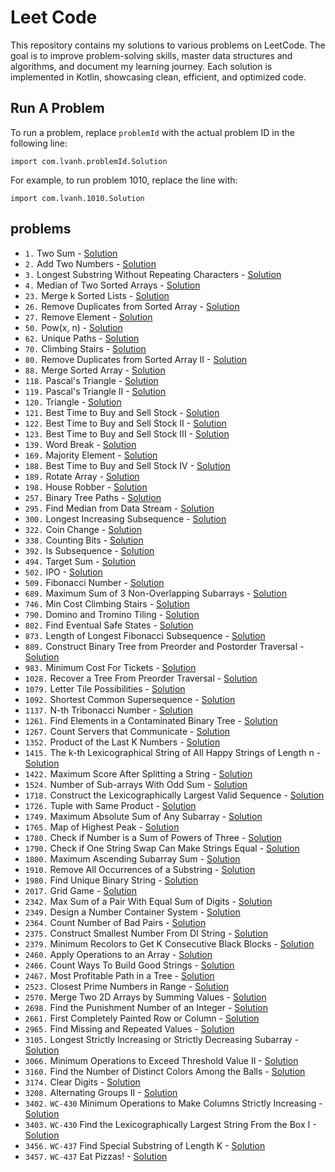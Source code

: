 # Leet Code
This repository contains my solutions to various problems on LeetCode. The goal is to improve problem-solving skills, master data structures and algorithms, and document my learning journey. Each solution is implemented in Kotlin, showcasing clean, efficient, and optimized code.
## Run A Problem
To run a problem, replace `problemId` with the actual problem ID in the following line:
```
import com.lvanh.problemId.Solution
```
For example, to run problem 1010, replace the line with:
```
import com.lvanh.1010.Solution
```
## problems
- `1.` Two Sum - [Solution](https://github.com/LVAnh/leet-code/tree/main/src/main/kotlin/p1/Solution.kt)
- `2.` Add Two Numbers - [Solution](https://github.com/LVAnh/leet-code/tree/main/src/main/kotlin/p2/Solution.kt)
- `3.` Longest Substring Without Repeating Characters - [Solution](https://github.com/LVAnh/leet-code/tree/main/src/main/kotlin/p3/Solution.kt)
- `4.` Median of Two Sorted Arrays - [Solution](https://github.com/LVAnh/leet-code/tree/main/src/main/kotlin/p4/Solution.kt)
- `23.` Merge k Sorted Lists - [Solution](https://github.com/LVAnh/leet-code/tree/main/src/main/kotlin/p23/Solution.kt)
- `26.` Remove Duplicates from Sorted Array - [Solution](https://github.com/LVAnh/leet-code/tree/main/src/main/kotlin/p26/Solution.kt)
- `27.` Remove Element - [Solution](https://github.com/LVAnh/leet-code/tree/main/src/main/kotlin/p27/Solution.kt)
- `50.` Pow(x, n) - [Solution](https://github.com/LVAnh/leet-code/tree/main/src/main/kotlin/p50/Solution.kt)
- `62.` Unique Paths - [Solution](https://github.com/LVAnh/leet-code/tree/main/src/main/kotlin/p62/Solution.kt)
- `70.` Climbing Stairs - [Solution](https://github.com/LVAnh/leet-code/tree/main/src/main/kotlin/p70/Solution.kt)
- `80.` Remove Duplicates from Sorted Array II - [Solution](https://github.com/LVAnh/leet-code/tree/main/src/main/kotlin/p80/Solution.kt)
- `88.` Merge Sorted Array - [Solution](https://github.com/LVAnh/leet-code/tree/main/src/main/kotlin/p88/Solution.kt)
- `118.` Pascal's Triangle - [Solution](https://github.com/LVAnh/leet-code/tree/main/src/main/kotlin/p118/Solution.kt)
- `119.` Pascal's Triangle II - [Solution](https://github.com/LVAnh/leet-code/tree/main/src/main/kotlin/p119/Solution.kt)
- `120.` Triangle - [Solution](https://github.com/LVAnh/leet-code/tree/main/src/main/kotlin/p120/Solution.kt)
- `121.` Best Time to Buy and Sell Stock - [Solution](https://github.com/LVAnh/leet-code/tree/main/src/main/kotlin/p121/Solution.kt)
- `122.` Best Time to Buy and Sell Stock II - [Solution](https://github.com/LVAnh/leet-code/tree/main/src/main/kotlin/p122/Solution.kt)
- `123.` Best Time to Buy and Sell Stock III - [Solution](https://github.com/LVAnh/leet-code/tree/main/src/main/kotlin/p123/Solution.kt)
- `139.` Word Break - [Solution](https://github.com/LVAnh/leet-code/tree/main/src/main/kotlin/p139/Solution.kt)
- `169.` Majority Element - [Solution](https://github.com/LVAnh/leet-code/tree/main/src/main/kotlin/p169/Solution.kt)
- `188.` Best Time to Buy and Sell Stock IV - [Solution](https://github.com/LVAnh/leet-code/tree/main/src/main/kotlin/p188/Solution.kt)
- `189.` Rotate Array - [Solution](https://github.com/LVAnh/leet-code/tree/main/src/main/kotlin/p189/Solution.kt)
- `198.` House Robber - [Solution](https://github.com/LVAnh/leet-code/tree/main/src/main/kotlin/p198/Solution.kt)
- `257.` Binary Tree Paths - [Solution](https://github.com/LVAnh/leet-code/tree/main/src/main/kotlin/p257/Solution.kt)
- `295.` Find Median from Data Stream - [Solution](https://github.com/LVAnh/leet-code/tree/main/src/main/kotlin/p295/Solution.kt)
- `300.` Longest Increasing Subsequence - [Solution](https://github.com/LVAnh/leet-code/tree/main/src/main/kotlin/p300/Solution.kt)
- `322.` Coin Change - [Solution](https://github.com/LVAnh/leet-code/tree/main/src/main/kotlin/p322/Solution.kt)
- `338.` Counting Bits - [Solution](https://github.com/LVAnh/leet-code/tree/main/src/main/kotlin/p338/Solution.kt)
- `392.` Is Subsequence - [Solution](https://github.com/LVAnh/leet-code/tree/main/src/main/kotlin/p392/Solution.kt)
- `494.` Target Sum - [Solution](https://github.com/LVAnh/leet-code/tree/main/src/main/kotlin/p494/Solution.kt)
- `502.` IPO - [Solution](https://github.com/LVAnh/leet-code/tree/main/src/main/kotlin/p502/Solution.kt)
- `509.` Fibonacci Number - [Solution](https://github.com/LVAnh/leet-code/tree/main/src/main/kotlin/p509/Solution.kt)
- `689.` Maximum Sum of 3 Non-Overlapping Subarrays - [Solution](https://github.com/LVAnh/leet-code/tree/main/src/main/kotlin/p689/Solution.kt)
- `746.` Min Cost Climbing Stairs - [Solution](https://github.com/LVAnh/leet-code/tree/main/src/main/kotlin/p746/Solution.kt)
- `790.` Domino and Tromino Tiling - [Solution](https://github.com/LVAnh/leet-code/tree/main/src/main/kotlin/p790/Solution.kt)
- `802.` Find Eventual Safe States - [Solution](https://github.com/LVAnh/leet-code/tree/main/src/main/kotlin/p802/Solution.kt)
- `873.` Length of Longest Fibonacci Subsequence - [Solution](https://github.com/LVAnh/leet-code/tree/main/src/main/kotlin/p873/Solution.kt)
- `889.` Construct Binary Tree from Preorder and Postorder Traversal - [Solution](https://github.com/LVAnh/leet-code/tree/main/src/main/kotlin/p889/Solution.kt)
- `983.` Minimum Cost For Tickets - [Solution](https://github.com/LVAnh/leet-code/tree/main/src/main/kotlin/p983/Solution.kt)
- `1028.` Recover a Tree From Preorder Traversal - [Solution](https://github.com/LVAnh/leet-code/tree/main/src/main/kotlin/p1028/Solution.kt)
- `1079.` Letter Tile Possibilities - [Solution](https://github.com/LVAnh/leet-code/tree/main/src/main/kotlin/p1079/Solution.kt)
- `1092.` Shortest Common Supersequence - [Solution](https://github.com/LVAnh/leet-code/tree/main/src/main/kotlin/p1092/Solution.kt)
- `1137.` N-th Tribonacci Number - [Solution](https://github.com/LVAnh/leet-code/tree/main/src/main/kotlin/p1137/Solution.kt)
- `1261.` Find Elements in a Contaminated Binary Tree - [Solution](https://github.com/LVAnh/leet-code/tree/main/src/main/kotlin/p1261/Solution.kt)
- `1267.` Count Servers that Communicate - [Solution](https://github.com/LVAnh/leet-code/tree/main/src/main/kotlin/p1267/Solution.kt)
- `1352.` Product of the Last K Numbers - [Solution](https://github.com/LVAnh/leet-code/tree/main/src/main/kotlin/p1352/Solution.kt)
- `1415.` The k-th Lexicographical String of All Happy Strings of Length n - [Solution](https://github.com/LVAnh/leet-code/tree/main/src/main/kotlin/p1415/Solution.kt)
- `1422.` Maximum Score After Splitting a String - [Solution](https://github.com/LVAnh/leet-code/tree/main/src/main/kotlin/p1422/Solution.kt)
- `1524.` Number of Sub-arrays With Odd Sum - [Solution](https://github.com/LVAnh/leet-code/tree/main/src/main/kotlin/p1524/Solution.kt)
- `1718.` Construct the Lexicographically Largest Valid Sequence - [Solution](https://github.com/LVAnh/leet-code/tree/main/src/main/kotlin/p1718/Solution.kt)
- `1726.` Tuple with Same Product - [Solution](https://github.com/LVAnh/leet-code/tree/main/src/main/kotlin/p1726/Solution.kt)
- `1749.` Maximum Absolute Sum of Any Subarray - [Solution](https://github.com/LVAnh/leet-code/tree/main/src/main/kotlin/p1749/Solution.kt)
- `1765.` Map of Highest Peak - [Solution](https://github.com/LVAnh/leet-code/tree/main/src/main/kotlin/p1765/Solution.kt)
- `1780.` Check if Number is a Sum of Powers of Three - [Solution](https://github.com/LVAnh/leet-code/tree/main/src/main/kotlin/p1780/Solution.kt)
- `1790.` Check if One String Swap Can Make Strings Equal - [Solution](https://github.com/LVAnh/leet-code/tree/main/src/main/kotlin/p1790/Solution.kt)
- `1800.` Maximum Ascending Subarray Sum - [Solution](https://github.com/LVAnh/leet-code/tree/main/src/main/kotlin/p1800/Solution.kt)
- `1910.` Remove All Occurrences of a Substring - [Solution](https://github.com/LVAnh/leet-code/tree/main/src/main/kotlin/p1910/Solution.kt)
- `1980.` Find Unique Binary String - [Solution](https://github.com/LVAnh/leet-code/tree/main/src/main/kotlin/p1980/Solution.kt)
- `2017.` Grid Game - [Solution](https://github.com/LVAnh/leet-code/tree/main/src/main/kotlin/p2017/Solution.kt)
- `2342.` Max Sum of a Pair With Equal Sum of Digits - [Solution](https://github.com/LVAnh/leet-code/tree/main/src/main/kotlin/p2342/Solution.kt)
- `2349.` Design a Number Container System - [Solution](https://github.com/LVAnh/leet-code/tree/main/src/main/kotlin/p2349/Solution.kt)
- `2364.` Count Number of Bad Pairs - [Solution](https://github.com/LVAnh/leet-code/tree/main/src/main/kotlin/p2364/Solution.kt)
- `2375.` Construct Smallest Number From DI String - [Solution](https://github.com/LVAnh/leet-code/tree/main/src/main/kotlin/p2375/Solution.kt)
- `2379.` Minimum Recolors to Get K Consecutive Black Blocks - [Solution](https://github.com/LVAnh/leet-code/tree/main/src/main/kotlin/p2379/Solution.kt)
- `2460.` Apply Operations to an Array - [Solution](https://github.com/LVAnh/leet-code/tree/main/src/main/kotlin/p2460/Solution.kt)
- `2466.` Count Ways To Build Good Strings - [Solution](https://github.com/LVAnh/leet-code/tree/main/src/main/kotlin/p2466/Solution.kt)
- `2467.` Most Profitable Path in a Tree - [Solution](https://github.com/LVAnh/leet-code/tree/main/src/main/kotlin/p2467/Solution.kt)
- `2523.` Closest Prime Numbers in Range - [Solution](https://github.com/LVAnh/leet-code/tree/main/src/main/kotlin/p2523/Solution.kt)
- `2570.` Merge Two 2D Arrays by Summing Values - [Solution](https://github.com/LVAnh/leet-code/tree/main/src/main/kotlin/p2570/Solution.kt)
- `2698.` Find the Punishment Number of an Integer - [Solution](https://github.com/LVAnh/leet-code/tree/main/src/main/kotlin/p2698/Solution.kt)
- `2661.` First Completely Painted Row or Column - [Solution](https://github.com/LVAnh/leet-code/tree/main/src/main/kotlin/p2661/Solution.kt)
- `2965.` Find Missing and Repeated Values - [Solution](https://github.com/LVAnh/leet-code/tree/main/src/main/kotlin/p2965/Solution.kt)
- `3105.` Longest Strictly Increasing or Strictly Decreasing Subarray - [Solution](https://github.com/LVAnh/leet-code/tree/main/src/main/kotlin/p3105/Solution.kt)
- `3066.` Minimum Operations to Exceed Threshold Value II - [Solution](https://github.com/LVAnh/leet-code/tree/main/src/main/kotlin/p3066/Solution.kt)
- `3160.` Find the Number of Distinct Colors Among the Balls - [Solution](https://github.com/LVAnh/leet-code/tree/main/src/main/kotlin/p3160/Solution.kt)
- `3174.` Clear Digits - [Solution](https://github.com/LVAnh/leet-code/tree/main/src/main/kotlin/p3174/Solution.kt)
- `3208.` Alternating Groups II - [Solution](https://github.com/LVAnh/leet-code/tree/main/src/main/kotlin/p3208/Solution.kt)
- `3402.` `WC-430` Minimum Operations to Make Columns Strictly Increasing - [Solution](https://github.com/LVAnh/leet-code/tree/main/src/main/kotlin/p3402/Solution.kt)
- `3403.` `WC-430` Find the Lexicographically Largest String From the Box I - [Solution](https://github.com/LVAnh/leet-code/tree/main/src/main/kotlin/p3403/Solution.kt)
- `3456.` `WC-437` Find Special Substring of Length K - [Solution](https://github.com/LVAnh/leet-code/tree/main/src/main/kotlin/p3456/Solution.kt)
- `3457.` `WC-437` Eat Pizzas! - [Solution](https://github.com/LVAnh/leet-code/tree/main/src/main/kotlin/p3457/Solution.kt)